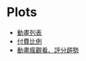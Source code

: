 # Plots

* [動畫列表](assets/plots/anime.html)
* [付費比例](assets/plots/premium-rate.html)
* [動畫瘋觀看、評分趨勢](assets/plots/new-anime-trend.html)
